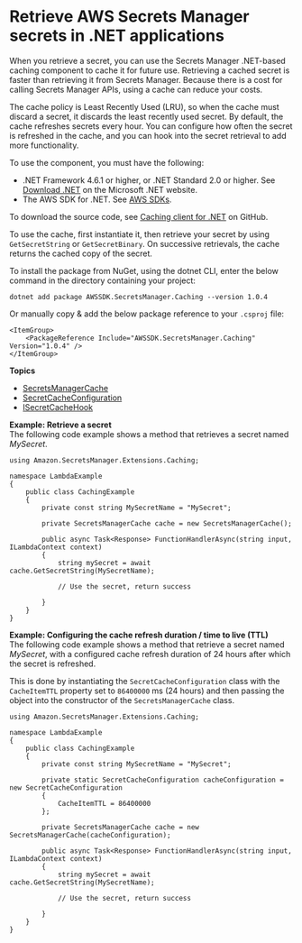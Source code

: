 # Retrieve AWS Secrets Manager secrets in \.NET applications<a name="retrieving-secrets_cache-net"></a>

When you retrieve a secret, you can use the Secrets Manager \.NET\-based caching component to cache it for future use\. Retrieving a cached secret is faster than retrieving it from Secrets Manager\. Because there is a cost for calling Secrets Manager APIs, using a cache can reduce your costs\. 

The cache policy is Least Recently Used \(LRU\), so when the cache must discard a secret, it discards the least recently used secret\. By default, the cache refreshes secrets every hour\. You can configure how often the secret is refreshed in the cache, and you can hook into the secret retrieval to add more functionality\.

To use the component, you must have the following:
+ \.NET Framework 4\.6\.1 or higher, or \.NET Standard 2\.0 or higher\. See [Download \.NET](https://dotnet.microsoft.com/en-us/download) on the Microsoft \.NET website\.
+ The AWS SDK for \.NET\. See [AWS SDKs](asm_access.md#asm-sdks)\.

To download the source code, see [Caching client for \.NET](https://github.com/aws/aws-secretsmanager-caching-net ) on GitHub\.

To use the cache, first instantiate it, then retrieve your secret by using `GetSecretString` or `GetSecretBinary`\. On successive retrievals, the cache returns the cached copy of the secret\.

To install the package from NuGet, using the dotnet CLI, enter the below command in the directory containing your project:

```
dotnet add package AWSSDK.SecretsManager.Caching --version 1.0.4
```

Or manually copy & add the below package reference to your `.csproj` file:

```
<ItemGroup>
    <PackageReference Include="AWSSDK.SecretsManager.Caching" Version="1.0.4" />
</ItemGroup>
```

**Topics**
+ [SecretsManagerCache](retrieving-secrets_cache-net-SecretsManagerCache.md)
+ [SecretCacheConfiguration](retrieving-secrets_cache-net-SecretCacheConfiguration.md)
+ [ISecretCacheHook](retrieving-secrets_cache-net-ISecretCacheHook.md)

**Example: Retrieve a secret**  
The following code example shows a method that retrieves a secret named *MySecret*\.  

```
using Amazon.SecretsManager.Extensions.Caching;

namespace LambdaExample
{
    public class CachingExample
    {
        private const string MySecretName = "MySecret";

        private SecretsManagerCache cache = new SecretsManagerCache();

        public async Task<Response> FunctionHandlerAsync(string input, ILambdaContext context)
        {
            string mySecret = await cache.GetSecretString(MySecretName);

            // Use the secret, return success

        }
    }
}
```

**Example: Configuring the cache refresh duration / time to live (TTL)**  
The following code example shows a method that retrieve a secret named *MySecret*, with a configured cache refresh duration of 24 hours after which the secret is refreshed.

This is done by instantiating the `SecretCacheConfiguration` class with the `CacheItemTTL` property set to `86400000` ms (24 hours) and then passing the object into the constructor of the `SecretsManagerCache` class.

```
using Amazon.SecretsManager.Extensions.Caching;

namespace LambdaExample
{
    public class CachingExample
    {
        private const string MySecretName = "MySecret";
        
        private static SecretCacheConfiguration cacheConfiguration = new SecretCacheConfiguration
        {
            CacheItemTTL = 86400000
        };

        private SecretsManagerCache cache = new SecretsManagerCache(cacheConfiguration);

        public async Task<Response> FunctionHandlerAsync(string input, ILambdaContext context)
        {
            string mySecret = await cache.GetSecretString(MySecretName);

            // Use the secret, return success

        }
    }
}
```